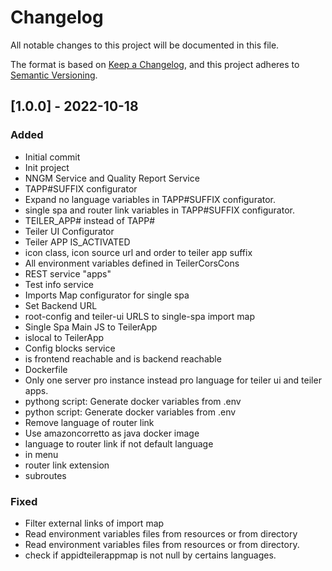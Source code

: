 # Changelog
All notable changes to this project will be documented in this file.

The format is based on [Keep a Changelog](https://keepachangelog.com/en/1.0.0/),
and this project adheres to [Semantic Versioning](https://semver.org/spec/v2.0.0.html).

## [1.0.0] - 2022-10-18
### Added
- Initial commit
- Init project
- NNGM Service and Quality Report Service
- TAPP#SUFFIX configurator
- Expand no language variables in TAPP#SUFFIX configurator.
- single spa and router link variables in TAPP#SUFFIX configurator.
- TEILER_APP# instead of TAPP#
- Teiler UI Configurator
- Teiler APP IS_ACTIVATED
- icon class, icon source url and order to teiler app suffix
- All environment variables defined in TeilerCorsCons
- REST service "apps"
- Test info service
- Imports Map configurator for single spa
- Set Backend URL
- root-config and teiler-ui URLS to single-spa import map
- Single Spa Main JS to TeilerApp
- islocal to TeilerApp
- Config blocks service
- is frontend reachable and is backend reachable
- Dockerfile
- Only one server pro instance instead pro language for teiler ui and teiler apps.
- pythong script: Generate docker variables from .env
- python script: Generate docker variables from .env
- Remove language of router link
- Use amazoncorretto as java docker image
- language to router link if not default language
- in menu
- router link extension
- subroutes

### Fixed
- Filter external links of import map
- Read environment variables files from resources or from directory
- Read environment variables files from resources or from directory.
- check if appidteilerappmap is not null by certains languages.
